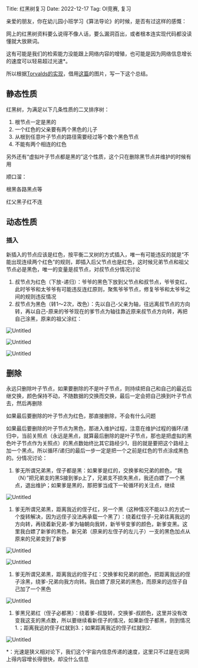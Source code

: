 Title: 红黑树复习
Date: 2022-12-17
Tag: OI竞赛, 复习

亲爱的朋友，你在幼儿园小班学习《算法导论》的时候，是否有过这样的感慨：

网上的红黑树资料要么说得不像人话，要么漏洞百出，或者根本连实现代码都没读懂就大放厥词。

这有可能是我们的检索能力没能跟上网络内容的增殖，也可能是因为网络信息增长的速度可以轻易超过光速\*。

所以根据[Torvalds的实现](https://github.com/torvalds/linux/blob/master/lib/rbtree.c)，借用[这篇](https://github.com/julycoding/The-Art-Of-Programming-By-July/blob/master/ebook/zh/03.01.md)的图片，写一下这个总结。

## 静态性质

红黑树，为满足以下几条性质的二叉排序树：

1. 根节点一定是黑的
2. 一个红色的父亲要有两个黑色的儿子
3. 从根到任意叶子节点的路径需要经过等个数个黑色节点
4. 不能有两个相连的红色

另外还有“虚拟叶子节点都是黑的”这个性质，这个只在删除黑节点并维护的时候有用

顺口溜：

根黑各路黑点等

红父黑子红不连

## 动态性质

### 插入

新插入的节点应该是红色，按平衡二叉树的方式插入，唯一有可能违反的就是“不能出现连续两个红色”的规则，即插入后父节点也是红色，这时候兄弟节点和祖父节点必是黑色，唯一的变量是叔节点，对叔节点分情况讨论

1. 叔节点为红色（下放-递归）：爷爷的黑色下放到父节点和叔节点，爷爷变红，此时爷爷和太爷爷有可能违反连红原则，聚焦爷爷节点，修复爷爷和太爷爷之间的规则违反情况
2. 叔节点为黑色（转1～2次，改色）：先以自己-父亲为轴，往远离叔节点的方向转，再以自己-原来的爷爷现在的爹节点为轴往靠近原来叔节点方向转，再把自己涂黑，原来的祖父涂红：

![Untitled]({attach}红黑树复习/Untitled.png)

![Untitled]({attach}红黑树复习/Untitled%201.png)

![Untitled]({attach}红黑树复习/Untitled%202.png)

## 删除

永远只删除叶子节点，如果要删除的不是叶子节点，则持续把自己和自己的最近后继交换，颜色保持不动，不随数据的交换而交换，最后一定会把自己换到叶子节点去，然后再删除

如果最后要删除的叶子节点为红色，那直接删除，不会有什么问题

如果最后要删除的叶子节点为黑色，那进入维护过程，注意在维护过程的循环/递归中，当前关照点（永远是黑点，就算最后删除的是叶子节点，那也是把虚拟的黑色叶子节点作为关照点）的黑点数始终比其它路经少1，目的就是要把这个路经上加一个黑点。所以循环/递归的最后一步一定是把一个之前是红色的节点涂成黑色的。分情况讨论：

1. 爹无所谓兄弟黑，侄子都是黑：如果爹是红的，交换爹和兄弟的颜色，“我（N）”把兄弟支的黑S接到爹p上了，兄弟支不损失黑点，我还白嫖了一个黑点，退出维护；如果爹是黑的，那把爹当成下一轮循环的关注点，继续

![Untitled]({attach}红黑树复习/Untitled%203.png)

1. 爹无所谓兄弟黑，距离我近的侄子红，另一个黑（这种情况不能以3.的方式一个旋转解决，因为远侄子没法再承载一个黑了）：绕着红侄子-兄弟往离我远的方向转，再绕着新兄弟-爹为轴朝向我转，新爷爷变爹的颜色，新爹变黑。这里我白嫖了新爹的黑色，新兄弟（原来的左侄子的左儿子）一支的黑色加点从原来的兄弟变到了新爹

![Untitled]({attach}红黑树复习/Untitled%204.png)

![Untitled]({attach}红黑树复习/Untitled%205.png)

1. 爹无所谓兄弟黑，距离我远的侄子红：交换爹和兄弟的颜色，把距离我远的侄子涂黑，绕爹-兄弟向我方向转。我白嫖了原兄弟的黑色，而原来的远侄子自己加了一个黑色

![Untitled]({attach}红黑树复习/Untitled%206.png)

1. 爹黑兄弟红（侄子必都黑）：绕着爹-叔旋转，交换爹-叔颜色，这里并没有改变我这支的黑点数，所以要继续看新侄子的情况，如果新侄子都黑，则到情况1.；距离我远的侄子红就到3.；如果距离我近的侄子红就到2.

![Untitled]({attach}红黑树复习/Untitled%207.png)

\*：光速是狭义相对论下，我们这个宇宙内信息传递的速度，这里只不过是在说网上得内容增长得很快，却没什么信息
